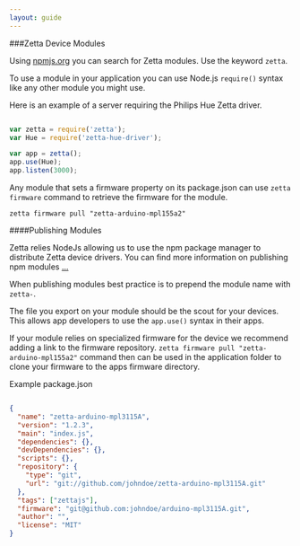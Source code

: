 ```yaml
---
layout: guide
---
```


###Zetta Device Modules

Using [npmjs.org](npmjs.org) you can search for Zetta modules. Use the keyword
`zetta`.

To use a module in your application you can use Node.js `require()` syntax like
any other module you might use.

Here is an example of a server requiring the Philips Hue Zetta driver.

```js

var zetta = require('zetta');
var Hue = require('zetta-hue-driver');

var app = zetta();
app.use(Hue);
app.listen(3000);

```
Any module that sets a firmware property on its package.json can use `zetta firmware`
command to retrieve the firmware for the module.

`zetta firmware pull "zetta-arduino-mpl155a2"`


####Publishing Modules

Zetta relies NodeJs allowing us to use the npm package manager to distribute Zetta
device drivers. You can find more information on publishing npm modules [...](here)

When publishing modules best practice is to prepend the module name with `zetta-`.

The file you export on your module should be the scout for your devices. This
allows app developers to use the `app.use()` syntax in their apps.

If your module relies on specialized firmware for the device we recommend adding
a link to the firmware repository. `zetta firmware pull "zetta-arduino-mpl155a2"` command
then can be used in the application folder to clone your firmware to the apps firmware
directory.

Example package.json

```json

{
  "name": "zetta-arduino-mpl3115A",
  "version": "1.2.3",
  "main": "index.js",
  "dependencies": {},
  "devDependencies": {},
  "scripts": {},
  "repository": {
    "type": "git",
    "url": "git://github.com/johndoe/zetta-arduino-mpl3115A.git"
  },
  "tags": ["zettajs"],
  "firmware": "git@github.com:johndoe/arduino-mpl3115A.git",
  "author": "",
  "license": "MIT"
}

```
